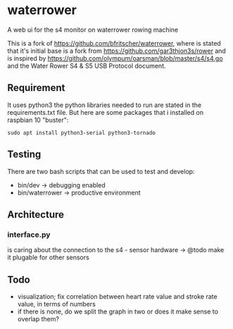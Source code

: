 # waterrower

A web ui for the s4 monitor on waterrower rowing machine

This is a fork of https://github.com/bfritscher/waterrower, where is stated that it's
initial base is a fork from https://github.com/gar3thjon3s/rower and is inspired by https://github.com/olympum/oarsman/blob/master/s4/s4.go and the Water Rower S4 & S5 USB Protocol document.



## Requirement

It uses python3 the python libraries needed to run are stated in the requirements.txt file. But here are some packages that i installed on raspbian 10 "buster":

```
sudo apt install python3-serial python3-tornado
```

## Testing

There are two bash scripts that can be used to test and develop:

* bin/dev -> debugging enabled
* bin/waterrower -> productive environment

## Architecture

### interface.py

is caring about the connection to the s4 - sensor hardware -> @todo make it plugable for other sensors

## Todo

- visualization; fix correlation between heart rate value and stroke rate value, in terms of numbers
- if there is none, do we split the graph in two or does it make sense to overlap them?
